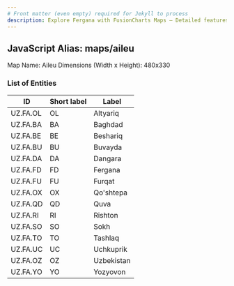 ```yaml
---
# Front matter (even empty) required for Jekyll to process
description: Explore Fergana with FusionCharts Maps – Detailed features for seamless integration. Try now & enhance your data visualization today! 
---
```


## JavaScript Alias: maps/aileu

Map Name: Aileu
Dimensions (Width x Height): 480x330







### List of Entities

ID | Short label | Label
---|---|---|
UZ.FA.OL|OL|Altyariq
UZ.FA.BA|BA|Baghdad
UZ.FA.BE|BE|Beshariq
UZ.FA.BU|BU|Buvayda
UZ.FA.DA|DA|Dangara
UZ.FA.FD|FD|Fergana
UZ.FA.FU|FU|Furqat
UZ.FA.OX|OX|Qo'shtepa
UZ.FA.QD|QD|Quva
UZ.FA.RI|RI|Rishton
UZ.FA.SO|SO|Sokh
UZ.FA.TO|TO|Tashlaq
UZ.FA.UC|UC|Uchkuprik
UZ.FA.OZ|OZ|Uzbekistan
UZ.FA.YO|YO|Yozyovon